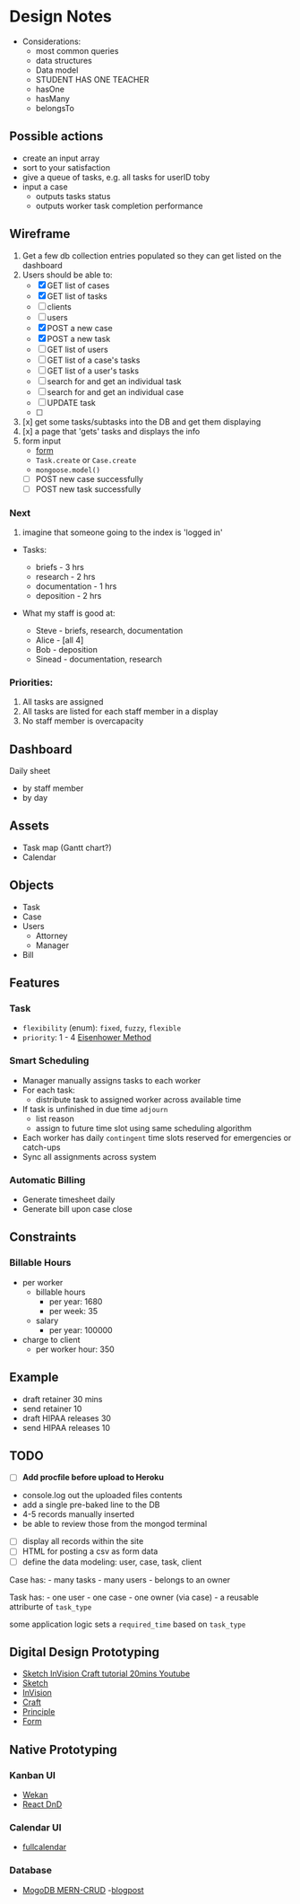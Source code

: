 # Design Notes

- Considerations:
	- most common queries
	- data structures
	- Data model
	- STUDENT HAS ONE TEACHER
	- hasOne
	- hasMany
	- belongsTo

## Possible actions
- create an input array
- sort to your satisfaction
- give a queue of tasks, e.g. all tasks for userID toby
- input a case
	- outputs tasks status
	- outputs worker task completion performance

## Wireframe
1. Get a few db collection entries populated so they can get listed on the dashboard
2. Users should be able to:
	- [x] GET list of cases
	- [x] GET list of tasks
	- [ ] clients
	- [ ] users
	- [x] POST a new case
	- [x] POST a new task
	- [ ] GET list of users
	- [ ] GET list of a case's tasks
	- [ ] GET list of a user's tasks
	- [ ] search for and get an individual task
	- [ ] search for and get an individual case
	- [ ] UPDATE task
	- [ ] 
4. [x] get some tasks/subtasks into the DB and get them displaying
5. [x] a page that 'gets' tasks and displays the info
6. form input
	- [form](https://www.w3schools.com/html/html_forms.asp)
	- `Task.create` or `Case.create`
	- `mongoose.model()`
	- [ ] POST new case successfully
	- [ ] POST new task successfully

### Next
1. imagine that someone going to the index is 'logged in'
- Tasks:
	- briefs - 3 hrs
	- research - 2 hrs
	- documentation - 1 hrs
	- deposition - 2 hrs

- What my staff is good at:
	- Steve - briefs, research, documentation
	- Alice - [all 4]
	- Bob - deposition
	- Sinead - documentation, research

### Priorities: 
1. All tasks are assigned
2. All tasks are listed for each staff member in a display
3. No staff member is overcapacity

## Dashboard
Daily sheet
- by staff member
- by day

## Assets
- Task map (Gantt chart?)
- Calendar

## Objects
- Task
- Case
- Users
	- Attorney
	- Manager
- Bill

## Features
### Task
- `flexibility` (enum): `fixed`, `fuzzy`, `flexible`
- `priority`: 1 - 4 [Eisenhower Method](https://en.wikipedia.org/wiki/Time_management#/media/File:MerrillCoveyMatrix.png)

### Smart Scheduling
- Manager manually assigns tasks to each worker
- For each task:
	- distribute task to assigned worker across available time
- If task is unfinished in due time `adjourn`
	- list reason
	- assign to future time slot using same scheduling algorithm
- Each worker has daily `contingent` time slots reserved for emergencies or catch-ups
- Sync all assignments across system

### Automatic Billing
- Generate timesheet daily
- Generate bill upon case close

## Constraints
### Billable Hours
- per worker 
	- billable hours
		- per year: 1680
		- per week: 35
	- salary
		- per year: 100000
- charge to client
	- per worker hour: 350

## Example
- draft retainer 30 mins
- send retainer 10
- draft HIPAA releases 30
- send HIPAA releases 10


## TODO
- [ ] **Add procfile before upload to Heroku**
- console.log out the uploaded files contents
- add a single pre-baked line to the DB
- 4-5 records manually inserted
- be able to review those from the mongod terminal
- [ ] display all records within the site
- [ ] HTML for posting a csv as form data
- [ ] define the data modeling:
user, case, task, client

Case has:
	- many tasks
	- many users
	- belongs to an owner

Task has:
	- one user
	- one case
	- one owner (via case)
	- a reusable attriburte of `task_type`

some application logic sets a `required_time` based on `task_type`

## Digital Design Prototyping
- [Sketch InVision Craft tutorial 20mins Youtube](https://www.youtube.com/watch?v=5lg-PbDZEn8)
- [Sketch](https://www.sketchapp.com/)
- [InVision](https://www.invisionapp.com/sketch-prototyping)
- [Craft](https://www.invisionapp.com/craft)
- [Principle](http://principleformac.com/)
- [Form](http://www.relativewave.com/form/)

## Native Prototyping
### Kanban UI
- [Wekan](https://github.com/wekan/wekan)
- [React DnD](https://github.com/react-dnd/react-dnd)
### Calendar UI
- [fullcalendar](https://github.com/fullcalendar/fullcalendar)
### Database
- [MogoDB MERN-CRUD](https://github.com/jaydestro/mern-crud)
	-[blogpost](https://www.mongodb.com/blog/post/building-a-nodejs-app-with-mongodb-atlas-and-aws-elastic-container-service-part-1)